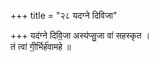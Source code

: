 +++
title = "२८ यदग्ने दिविजा"

+++
यद॑ग्ने दिवि॒जा अस्य॑प्सु॒जा वा॑ सहस्कृत ।  
तं त्वा॑ गी॒र्भिर्ह॑वामहे ॥